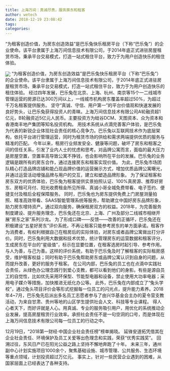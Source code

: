 ```yaml
---
title: 上海万间：真诚尽责，服务房东和租客
author: wetech
date: 2018-12-19 23:08:42
tags: 
categories: 
---
```

“为租客创造价值，为房东创造效益”是巴乐兔快乐租房平台（下称“巴乐兔”）的企业使命。该平台隶属于上海万间信息技术有限公司，于2014年底正式进驻房屋租赁市场，秉承平台交易模式，打造一站式租住平台，致力于为用户创造快乐的租住体验。
<!-- more -->
<img align="center" border="0" src="https://imgcdn.yicai.com/uppics/images/2018/12/4a03768c66aca92ee4bd4271b3d8cab6.jpg" />
“为租客创造价值，为房东创造效益”是巴乐兔快乐租房平台（下称“巴乐兔”）的企业使命。该平台隶属于上海万间信息技术有限公司，于2014年底正式进驻房屋租赁市场，秉承平台交易模式，打造一站式租住平台，致力于为用户创造快乐的租住体验。
经过四年发展，巴乐兔在北京、上海、杭州、南京等15个一二线城市管理运营的房源已达300万间以上，一线城市机构房东覆盖率超过50%，为超过千万名租客提供服务。
坚守“真诚、守信、用户第一”的平台价值观和快速发展的良好势头，让巴乐兔获得投资人的青睐。上海万间信息技术有限公司A轮融资超1亿元，B轮融资近5亿元人民币。主要投资方为硅谷DCM、天图资本、众为资本和香港南丰地产集团等知名投资机构。
用技术系统从点滴完善客户体验，是巴乐兔为代表的新锐企业体现社会责任的核心竞争力。巴乐兔以互联网技术作为底层架构，依托平台进行管理运营，同时为租赁市场的供给和需求两端提供优质的服务与精准的匹配。
今年以来，租房行业频发安全、健康等问题，破坏了房东和租客之间的信任关系，引发了业内人士的忧虑和思考。对品牌公寓而言，面临的最大压力是房屋空置，空置率高导致公寓不挣钱，也会影响所在平台的发展。巴乐兔的业务逻辑是跟所有的房东合作，通过连接房东和租客实现价值。
为此，巴乐兔市场团队精心打造品牌店铺和能凸现品牌价值的运营展示方式，增加优质品牌公寓曝光，并通过运营活动增强品牌与用户的交互，建立和塑造品牌形象。
为了保证租客和房东双方的优质体验，巴乐兔为租客提供实景拍照认证、100%真房源、推荐好房东、房租可月付、阳光收费租金所见所得、真诚小哥全城免费带看、电子签约、便捷支付及租后全程保障服务。
同时，巴乐兔也为房东提供免费上门房屋测量拍照、精准高效带看、SAAS智能管理系统等服务，帮助建立中国好房东品牌形象，助力房东增持资产。通过双向服务，确保租房双方的权益。2018年，为完善服务制度建设、提升服务理念，巴乐兔还在北京、上海、广州及部分二线城市相继开展“房东之家”系列沙龙。
为了形成口碑——反馈——改善的正循环，巴乐兔还在积极建设“五星好房东”评价系统，不再让租客只能参考房东的单方面承诺。租客作为消费者，有权利根据自己在租房后的实际体验，对房东或者品牌公寓做出打分评价。同时，巴乐兔利用大数据和技术优势，统计管理房东的运营数据和租客评分，生成房东在平台的“星级值”，标示在显要位置，在租客选房时起引导、参考作用。
与人为善，与己为善。这样的评价系统，有助于巴乐兔及时了解租客的实际租房感受，维护租客权益；同时有助于巴乐兔帮助房东或品牌公寓认识到自身的问题，从而提升改善，更好的服务于租客。
在公司内部，巴乐兔的员工也在点滴中实践社会责任，从绿色办公理念践行到爱心支教，都可以看到他们的身影。有些是源自员工的自觉性，比如优先采用环保型、节能型电器和设备，禁止使用大功率电器；采用电子媒介等措施，加快推进无纸化办公等。
此外，巴乐兔在内部成立了“兔头学校”，通过兔头项目评价会等形式挖掘每一位员工的闪光点，提升能力素养。2018年4~7月，巴乐兔先后派出多名员工志愿者参与了由兴华基金会主办的夏令营支教活动，为来自甘肃、贵州等地的山区学生提供社会人文、科技等专业课程。
得人心者天下，而好评就是人心。用真诚、专业的服务吸引用户，用优化的系统推动企业发展，提高房屋租赁行业效率。承担社会责任不是一句空洞的口号，而是体现在上海万间信息技术有限公司每一位员工的行动之中。
 
 
12月19日，“2018第一财经·中国企业社会责任榜”榜单揭晓。
延锋安道拓凭借其在企业社会责任、环境保护及员工关爱等出色理念和实践，荣获“优秀实践奖”。
回溯过往，东风日产已在阳光公益之路上坚持不懈地奔跑了十年。
未来三年，通州副中心计划实施项目1000余个，聚焦基础设施、城市管理、公共服务、生态环境等重点领域，计划投资超过万亿元。
事实上，针对一些民营企业遇到的困难，从国家层面上已经表达了各种支持。
